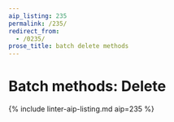 ```yaml
---
aip_listing: 235
permalink: /235/
redirect_from:
  - /0235/
prose_title: batch delete methods
---
```


# Batch methods: Delete

{% include linter-aip-listing.md aip=235 %}
